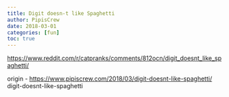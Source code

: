 ```yaml
---
title: Digit doesn-t like Spaghetti
author: PipisCrew
date: 2018-03-01
categories: [fun]
toc: true
---
```


https://www.reddit.com/r/catpranks/comments/812ocn/digit_doesnt_like_spaghetti/

origin - https://www.pipiscrew.com/2018/03/digit-doesnt-like-spaghetti/ digit-doesnt-like-spaghetti